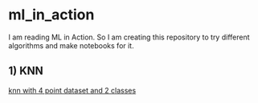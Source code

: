 # ml_in_action
I am reading ML in Action. So I am creating this repository to try different algorithms and make notebooks for it.

## 1) KNN
[knn with 4 point dataset and 2 classes](knn.ipnyb)

